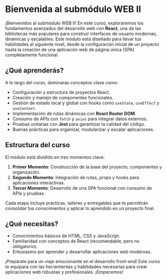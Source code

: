 # Bienvenida al submódulo WEB II

¡Bienvenidos al submódulo WEB II! En este curso, exploraremos los fundamentos avanzados del desarrollo web con **React**, una de las bibliotecas más populares para construir interfaces de usuario modernas, dinámicas y escalables. Este módulo está diseñado para llevar tus habilidades al siguiente nivel, desde la configuración inicial de un proyecto hasta la creación de una aplicación web de página única (SPA) completamente funcional.

## ¿Qué aprenderás?
A lo largo del curso, dominarás conceptos clave como:

- Configuración y estructura de proyectos React.
- Creación y manejo de componentes funcionales.
- Gestión de estado local y global con hooks como `useState`, `useEffect` y `useContext`.
- Implementación de rutas dinámicas con **React Router DOM**.
- Consumo de APIs con `fetch` y `axios` para integrar datos externos.
- Pruebas unitarias con **Jest** para garantizar la calidad del código.
- Buenas prácticas para organizar, modularizar y escalar aplicaciones.

## Estructura del curso
El módulo está dividido en tres momentos clave:

1. **Primer Momento**: Construcción de la base del proyecto, componentes y organización.
2. **Segundo Momento**: Integración de rutas, props y hooks para aplicaciones interactivas.
3. **Tercer Momento**: Desarrollo de una SPA funcional con consumo de APIs y pruebas.

Cada etapa incluye prácticas, talleres y entregables que te permitirán consolidar tus conocimientos y aplicar lo aprendido en un proyecto final.

## ¿Qué necesitas?
- Conocimientos básicos de HTML, CSS y JavaScript.
- Familiaridad con conceptos de React (recomendable, pero no obligatorio).
- Entusiasmo por aprender y desarrollar aplicaciones web modernas.

¡Prepárate para un viaje emocionante en el desarrollo front-end! Este curso te equipará con las herramientas y habilidades necesarias para crear aplicaciones web robustas y profesionales. ¡Empecemos!